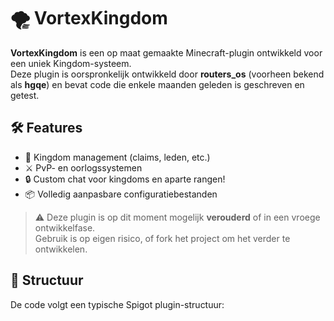# 🌪️ VortexKingdom

**VortexKingdom** is een op maat gemaakte Minecraft-plugin ontwikkeld voor een uniek Kingdom-systeem.  
Deze plugin is oorspronkelijk ontwikkeld door **routers_os** (voorheen bekend als **hgqe**) en bevat code die enkele maanden geleden is geschreven en getest.

## 🛠️ Features

- 🏰 Kingdom management (claims, leden, etc.)
- ⚔️ PvP- en oorlogssystemen
- 🔒 Custom chat voor kingdoms en aparte rangen!
- 📦 Volledig aanpasbare configuratiebestanden

> ⚠️ Deze plugin is op dit moment mogelijk **verouderd** of in een vroege ontwikkelfase.  
Gebruik is op eigen risico, of fork het project om het verder te ontwikkelen.

## 📁 Structuur

De code volgt een typische Spigot plugin-structuur:

